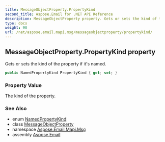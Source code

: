 ```yaml
---
title: MessageObjectProperty.PropertyKind
second_title: Aspose.Email for .NET API Reference
description: MessageObjectProperty property. Gets or sets the kind of the property if its named
type: docs
weight: 90
url: /net/aspose.email.mapi.msg/messageobjectproperty/propertykind/
---
```

## MessageObjectProperty.PropertyKind property

Gets or sets the kind of the property if it's named.

```csharp
public NamedPropertyKind PropertyKind { get; set; }
```

### Property Value

The kind of the property.

### See Also

* enum [NamedPropertyKind](../../namedpropertykind/)
* class [MessageObjectProperty](../)
* namespace [Aspose.Email.Mapi.Msg](../../messageobjectproperty/)
* assembly [Aspose.Email](../../../)


